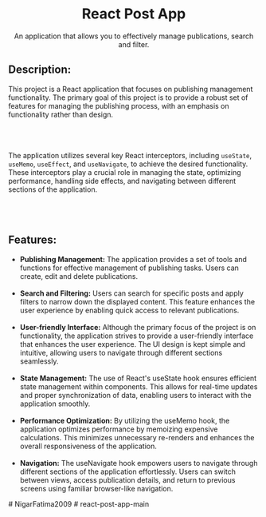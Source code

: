 <h1 align="center">React Post App</h1>

<p align="center">An application that allows you to effectively manage publications, search and filter.</p>

## Description:

This project is a React application that focuses on publishing management functionality. The primary goal of this project is to provide a robust set of features for managing the publishing process, with an emphasis on functionality rather than design.
<br><br>
<br><br>

The application utilizes several key React interceptors, including `useState`, `useMemo`, `useEffect`, and `useNavigate`, to achieve the desired functionality. These interceptors play a crucial role in managing the state, optimizing performance, handling side effects, and navigating between different sections of the application.
<br><br>
<br><br>
## Features:

- **Publishing Management:** The application provides a set of tools and functions for effective management of publishing tasks. Users can create, edit and delete publications.
<br><br>
- **Search and Filtering:** Users can search for specific posts and apply filters to narrow down the displayed content. This feature enhances the user experience by enabling quick access to relevant publications.
<br><br>
- **User-friendly Interface:** Although the primary focus of the project is on functionality, the application strives to provide a user-friendly interface that enhances the user experience. The UI design is kept simple and intuitive, allowing users to navigate through different sections seamlessly.
<br><br>
- **State Management:** The use of React's useState hook ensures efficient state management within components. This allows for real-time updates and proper synchronization of data, enabling users to interact with the application smoothly.
<br><br>
- **Performance Optimization:** By utilizing the useMemo hook, the application optimizes performance by memoizing expensive calculations. This minimizes unnecessary re-renders and enhances the overall responsiveness of the application.
<br><br>
- **Navigation:** The useNavigate hook empowers users to navigate through different sections of the application effortlessly. Users can switch between views, access publication details, and return to previous screens using familiar browser-like navigation.

#   N i g a r F a t i m a 2 0 0 9 
 
 #   r e a c t - p o s t - a p p - m a i n  
 